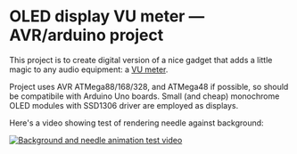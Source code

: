 # OLED display VU meter — AVR/arduino project

This project is to create digital version of a nice gadget that adds a little magic 
to any audio equipment: a [VU meter](https://en.wikipedia.org/wiki/VU_meter).

Project uses AVR ATMega88/168/328, and ATMega48 if possible, so should be compatibile with
Arduino Uno boards. Small (and cheap) monochrome OLED modules with SSD1306 driver are 
employed as displays.

Here's a video showing test of rendering needle against background:

[![Background and needle animation test video](https://img.youtube.com/vi/HKTR07n0YTo/maxresdefault.jpg)](https://www.youtube.com/watch?v=HKTR07n0YTo)
